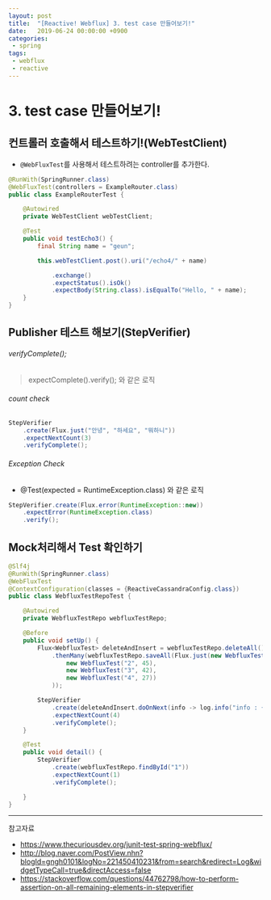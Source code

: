 ```yaml
---
layout: post
title:  "[Reactive! Webflux] 3. test case 만들어보기!"
date:   2019-06-24 00:00:00 +0900
categories:
 - spring
tags: 
 - webflux
 - reactive
---
```

# 3. test case 만들어보기!

## 컨트롤러 호출해서 테스트하기!(WebTestClient)
- `@WebFluxTest`를 사용해서 테스트하려는 controller를 추가한다.

```java
@RunWith(SpringRunner.class)
@WebFluxTest(controllers = ExampleRouter.class)
public class ExampleRouterTest {

	@Autowired
	private WebTestClient webTestClient;

	@Test
	public void testEcho3() {
		final String name = "geun";

		this.webTestClient.post().uri("/echo4/" + name)

			.exchange()
			.expectStatus().isOk()
			.expectBody(String.class).isEqualTo("Hello, " + name);
	}
}
```

## Publisher 테스트 해보기(StepVerifier)

###### verifyComplete();
> expectComplete().verify();  와 같은 로직

###### count check
```java
StepVerifier
	.create(Flux.just("안녕", "하세요", "뭐하니"))
	.expectNextCount(3)
	.verifyComplete();
```

###### Exception Check
- @Test(expected = RuntimeException.class) 와 같은 로직

```java
StepVerifier.create(Flux.error(RuntimeException::new))
	.expectError(RuntimeException.class)
	.verify();
```

## Mock처리해서 Test 확인하기
```java
@Slf4j
@RunWith(SpringRunner.class)
@WebFluxTest
@ContextConfiguration(classes = {ReactiveCassandraConfig.class})
public class WebfluxTestRepoTest {

	@Autowired
	private WebfluxTestRepo webfluxTestRepo;

	@Before
	public void setUp() {
		Flux<WebfluxTest> deleteAndInsert = webfluxTestRepo.deleteAll()
			.thenMany(webfluxTestRepo.saveAll(Flux.just(new WebfluxTest("1", 50),
				new WebfluxTest("2", 45),
				new WebfluxTest("3", 42),
				new WebfluxTest("4", 27))
			));

		StepVerifier
			.create(deleteAndInsert.doOnNext(info -> log.info("info : {}", info)))
			.expectNextCount(4)
			.verifyComplete();
	}

	@Test
	public void detail() {
		StepVerifier
			.create(webfluxTestRepo.findById("1"))
			.expectNextCount(1)
			.verifyComplete();

	}
}
```

---
참고자료
- https://www.thecuriousdev.org/junit-test-spring-webflux/ 
- http://blog.naver.com/PostView.nhn?blogId=gngh0101&logNo=221450410231&from=search&redirect=Log&widgetTypeCall=true&directAccess=false
- https://stackoverflow.com/questions/44762798/how-to-perform-assertion-on-all-remaining-elements-in-stepverifier